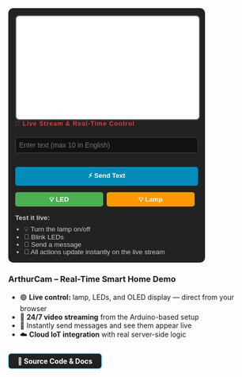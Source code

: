 <div id="arthurcam-demo" style="background:#222; padding:1em; border-radius:10px; max-width:370px; font-family:sans-serif; color:#eee; margin-bottom:1.5em;">
  <iframe
    id="arthurcam-demo iframe"
    src="{{ site.arthurcam_video_url }}?autoplay=1&mute=1"
    style="aspect-ratio:16/9; width:100%; border-radius:8px; border:2px solid #555;"
    title="Live ArthurCam Stream"
    allow="accelerometer; autoplay; clipboard-write; encrypted-media; gyroscope; picture-in-picture; web-share"
    allowfullscreen>
  </iframe>
<script>
  window.addEventListener('DOMContentLoaded', function () {
    setTimeout(function() {
      var iframe = document.querySelector('#arthurcam-demo iframe');
      if (iframe) {
        var src = iframe.src;
        // הוספת פרמטר dummy תכריח רענון בלי קאש
        if(src.indexOf('refresh=') === -1) {
          iframe.src = src + (src.indexOf('?') > -1 ? '&' : '?') + 'refresh=' + Date.now();
        }
      }
    }, 3000); // 3 שניות אחרי הטעינה (אפשר לשנות)
    document.getElementById('ac-text').addEventListener('input', function(e) {
      // השאר רק אותיות אנגלית ומספרים
      this.value = this.value.replace(/[^a-zA-Z0-9]/g, '');
    });
  });

  
</script>

  <div style="color:#e53935; font-weight:bold; margin-bottom:6px; font-size:90%; letter-spacing:1px;">
    🔴 Live Stream & Real-Time Control
  </div>

  <div id="ac-feedback" style="margin:10px 0; font-weight:bold;"></div>

  <input   
    id="ac-text" 
    type="text" 
    maxlength="10" 
    placeholder="Enter text (max 10 in English)" 
    autocomplete="off" 
    autocorrect="off" 
    autocapitalize="off" 
    spellcheck="false"
    pattern="[a-zA-Z0-9]*"
    title="Only English letters and numbers allowed"
    style="width:100%; padding:0.5em; margin:6px 0; border:1px solid #444; background:#111; color:#fff; border-radius:5px; font-size:1em;">

  <button id="ac-send" style="width:100%; margin:8px 0; padding:0.6em; background:#008CBA; color:white; border:none; border-radius:5px; font-weight:bold; cursor:pointer;">
    ⚡ Send Text
  </button>

  <button id="ac-led" style="display:inline-block; width:48%; margin:5px 1% 5px 0; padding:0.5em; background:#4CAF50; color:white; border:none; border-radius:5px; font-weight:bold; cursor:pointer;">
    💡 LED
  </button>

  <button id="ac-lamp" style="display:inline-block; width:48%; margin:5px 0; padding:0.5em; background:#FF9800; color:white; border:none; border-radius:5px; font-weight:bold; cursor:pointer;">
    💡 Lamp
  </button>

<div style="margin-top:10px; font-size:0.97em; color:#ccc;">
  <b>Test it live:</b>
  <ul style="margin:8px 0 0 18px; padding:0;">
    <li>💡 Turn the lamp on/off</li>
    <li>🔆 Blink LEDs</li>
    <li>💬 Send a message</li>
    <li>📡 All actions update instantly on the live stream</li>
  </ul>
</div>
</div>



### ArthurCam – Real-Time Smart Home Demo

- 🟢 **Live control:** lamp, LEDs, and OLED display — direct from your browser
- 📡 **24/7 video streaming** from the Arduino-based setup
- 💬 Instantly send messages and see them appear live
- ☁️ **Cloud IoT integration** with real server-side logic


<a target="_blank" rel="noopener noreferrer" href="https://github.com/azarankin/ArthurCam.com.Project" style="display:inline-block; margin:10px 0 12px 0; color:#fff; background:#222; border:1px solid #06b6d4; border-radius:6px; padding:6px 18px; font-weight:bold; text-decoration:none;">🔗 Source Code & Docs</a>

